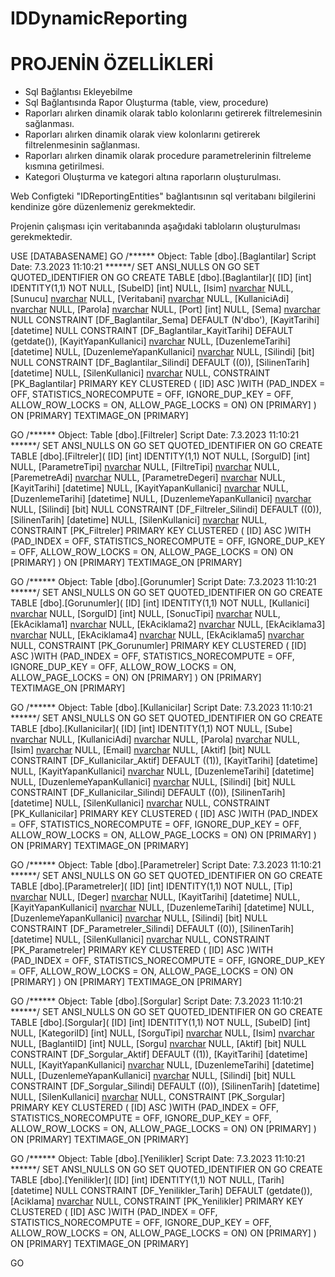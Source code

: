 # IDDynamicReporting

PROJENİN ÖZELLİKLERİ
=========================================================
- Sql Bağlantısı Ekleyebilme
- Sql Bağlantısında Rapor Oluşturma (table, view, procedure)
- Raporları alırken dinamik olarak tablo kolonlarını getirerek filtrelemesinin sağlanması.
- Raporları alırken dinamik olarak view kolonlarını getirerek  filtrelenmesinin sağlanması.
- Raporları alırken dinamik olarak procedure parametrelerinin filtreleme kısmına getirilmesi.
- Kategori Oluşturma ve kategori altına raporların oluşturulması.

Web Configteki "IDReportingEntities" bağlantısının sql veritabanı bilgilerini kendinize göre düzenlemeniz gerekmektedir.

Projenin çalışması için veritabanında aşağıdaki tabloların oluşturulması gerekmektedir. 

USE [DATABASENAME]
GO
/****** Object:  Table [dbo].[Baglantilar]    Script Date: 7.3.2023 11:10:21 ******/
SET ANSI_NULLS ON
GO
SET QUOTED_IDENTIFIER ON
GO
CREATE TABLE [dbo].[Baglantilar](
	[ID] [int] IDENTITY(1,1) NOT NULL,
	[SubeID] [int] NULL,
	[Isim] [nvarchar](100) NULL,
	[Sunucu] [nvarchar](100) NULL,
	[Veritabani] [nvarchar](100) NULL,
	[KullaniciAdi] [nvarchar](100) NULL,
	[Parola] [nvarchar](100) NULL,
	[Port] [int] NULL,
	[Sema] [nvarchar](50) NULL CONSTRAINT [DF_Baglantilar_Sema]  DEFAULT (N'dbo'),
	[KayitTarihi] [datetime] NULL CONSTRAINT [DF_Baglantilar_KayitTarihi]  DEFAULT (getdate()),
	[KayitYapanKullanici] [nvarchar](max) NULL,
	[DuzenlemeTarihi] [datetime] NULL,
	[DuzenlemeYapanKullanici] [nvarchar](100) NULL,
	[Silindi] [bit] NULL CONSTRAINT [DF_Baglantilar_Silindi]  DEFAULT ((0)),
	[SilinenTarih] [datetime] NULL,
	[SilenKullanici] [nvarchar](100) NULL,
 CONSTRAINT [PK_Baglantilar] PRIMARY KEY CLUSTERED 
(
	[ID] ASC
)WITH (PAD_INDEX = OFF, STATISTICS_NORECOMPUTE = OFF, IGNORE_DUP_KEY = OFF, ALLOW_ROW_LOCKS = ON, ALLOW_PAGE_LOCKS = ON) ON [PRIMARY]
) ON [PRIMARY] TEXTIMAGE_ON [PRIMARY]

GO
/****** Object:  Table [dbo].[Filtreler]    Script Date: 7.3.2023 11:10:21 ******/
SET ANSI_NULLS ON
GO
SET QUOTED_IDENTIFIER ON
GO
CREATE TABLE [dbo].[Filtreler](
	[ID] [int] IDENTITY(1,1) NOT NULL,
	[SorguID] [int] NULL,
	[ParametreTipi] [nvarchar](100) NULL,
	[FiltreTipi] [nvarchar](100) NULL,
	[ParemetreAdi] [nvarchar](100) NULL,
	[ParametreDegeri] [nvarchar](100) NULL,
	[KayitTarihi] [datetime] NULL,
	[KayitYapanKullanici] [nvarchar](max) NULL,
	[DuzenlemeTarihi] [datetime] NULL,
	[DuzenlemeYapanKullanici] [nvarchar](100) NULL,
	[Silindi] [bit] NULL CONSTRAINT [DF_Filtreler_Silindi]  DEFAULT ((0)),
	[SilinenTarih] [datetime] NULL,
	[SilenKullanici] [nvarchar](100) NULL,
 CONSTRAINT [PK_Filtreler] PRIMARY KEY CLUSTERED 
(
	[ID] ASC
)WITH (PAD_INDEX = OFF, STATISTICS_NORECOMPUTE = OFF, IGNORE_DUP_KEY = OFF, ALLOW_ROW_LOCKS = ON, ALLOW_PAGE_LOCKS = ON) ON [PRIMARY]
) ON [PRIMARY] TEXTIMAGE_ON [PRIMARY]

GO
/****** Object:  Table [dbo].[Gorunumler]    Script Date: 7.3.2023 11:10:21 ******/
SET ANSI_NULLS ON
GO
SET QUOTED_IDENTIFIER ON
GO
CREATE TABLE [dbo].[Gorunumler](
	[ID] [int] IDENTITY(1,1) NOT NULL,
	[Kullanici] [nvarchar](100) NULL,
	[SorguID] [int] NULL,
	[SonucTipi] [nvarchar](100) NULL,
	[EkAciklama1] [nvarchar](max) NULL,
	[EkAciklama2] [nvarchar](max) NULL,
	[EkAciklama3] [nvarchar](max) NULL,
	[EkAciklama4] [nvarchar](max) NULL,
	[EkAciklama5] [nvarchar](max) NULL,
 CONSTRAINT [PK_Gorunumler] PRIMARY KEY CLUSTERED 
(
	[ID] ASC
)WITH (PAD_INDEX = OFF, STATISTICS_NORECOMPUTE = OFF, IGNORE_DUP_KEY = OFF, ALLOW_ROW_LOCKS = ON, ALLOW_PAGE_LOCKS = ON) ON [PRIMARY]
) ON [PRIMARY] TEXTIMAGE_ON [PRIMARY]

GO
/****** Object:  Table [dbo].[Kullanicilar]    Script Date: 7.3.2023 11:10:21 ******/
SET ANSI_NULLS ON
GO
SET QUOTED_IDENTIFIER ON
GO
CREATE TABLE [dbo].[Kullanicilar](
	[ID] [int] IDENTITY(1,1) NOT NULL,
	[Sube] [nvarchar](100) NULL,
	[KullaniciAdi] [nvarchar](100) NULL,
	[Parola] [nvarchar](100) NULL,
	[Isim] [nvarchar](max) NULL,
	[Email] [nvarchar](max) NULL,
	[Aktif] [bit] NULL CONSTRAINT [DF_Kullanicilar_Aktif]  DEFAULT ((1)),
	[KayitTarihi] [datetime] NULL,
	[KayitYapanKullanici] [nvarchar](max) NULL,
	[DuzenlemeTarihi] [datetime] NULL,
	[DuzenlemeYapanKullanici] [nvarchar](100) NULL,
	[Silindi] [bit] NULL CONSTRAINT [DF_Kullanicilar_Silindi]  DEFAULT ((0)),
	[SilinenTarih] [datetime] NULL,
	[SilenKullanici] [nvarchar](100) NULL,
 CONSTRAINT [PK_Kullanicilar] PRIMARY KEY CLUSTERED 
(
	[ID] ASC
)WITH (PAD_INDEX = OFF, STATISTICS_NORECOMPUTE = OFF, IGNORE_DUP_KEY = OFF, ALLOW_ROW_LOCKS = ON, ALLOW_PAGE_LOCKS = ON) ON [PRIMARY]
) ON [PRIMARY] TEXTIMAGE_ON [PRIMARY]

GO
/****** Object:  Table [dbo].[Parametreler]    Script Date: 7.3.2023 11:10:21 ******/
SET ANSI_NULLS ON
GO
SET QUOTED_IDENTIFIER ON
GO
CREATE TABLE [dbo].[Parametreler](
	[ID] [int] IDENTITY(1,1) NOT NULL,
	[Tip] [nvarchar](100) NULL,
	[Deger] [nvarchar](100) NULL,
	[KayitTarihi] [datetime] NULL,
	[KayitYapanKullanici] [nvarchar](max) NULL,
	[DuzenlemeTarihi] [datetime] NULL,
	[DuzenlemeYapanKullanici] [nvarchar](100) NULL,
	[Silindi] [bit] NULL CONSTRAINT [DF_Parametreler_Silindi]  DEFAULT ((0)),
	[SilinenTarih] [datetime] NULL,
	[SilenKullanici] [nvarchar](100) NULL,
 CONSTRAINT [PK_Parametreler] PRIMARY KEY CLUSTERED 
(
	[ID] ASC
)WITH (PAD_INDEX = OFF, STATISTICS_NORECOMPUTE = OFF, IGNORE_DUP_KEY = OFF, ALLOW_ROW_LOCKS = ON, ALLOW_PAGE_LOCKS = ON) ON [PRIMARY]
) ON [PRIMARY] TEXTIMAGE_ON [PRIMARY]

GO
/****** Object:  Table [dbo].[Sorgular]    Script Date: 7.3.2023 11:10:21 ******/
SET ANSI_NULLS ON
GO
SET QUOTED_IDENTIFIER ON
GO
CREATE TABLE [dbo].[Sorgular](
	[ID] [int] IDENTITY(1,1) NOT NULL,
	[SubeID] [int] NULL,
	[KategoriID] [int] NULL,
	[SorguTipi] [nvarchar](max) NULL,
	[Isim] [nvarchar](max) NULL,
	[BaglantiID] [int] NULL,
	[Sorgu] [nvarchar](max) NULL,
	[Aktif] [bit] NULL CONSTRAINT [DF_Sorgular_Aktif]  DEFAULT ((1)),
	[KayitTarihi] [datetime] NULL,
	[KayitYapanKullanici] [nvarchar](max) NULL,
	[DuzenlemeTarihi] [datetime] NULL,
	[DuzenlemeYapanKullanici] [nvarchar](100) NULL,
	[Silindi] [bit] NULL CONSTRAINT [DF_Sorgular_Silindi]  DEFAULT ((0)),
	[SilinenTarih] [datetime] NULL,
	[SilenKullanici] [nvarchar](100) NULL,
 CONSTRAINT [PK_Sorgular] PRIMARY KEY CLUSTERED 
(
	[ID] ASC
)WITH (PAD_INDEX = OFF, STATISTICS_NORECOMPUTE = OFF, IGNORE_DUP_KEY = OFF, ALLOW_ROW_LOCKS = ON, ALLOW_PAGE_LOCKS = ON) ON [PRIMARY]
) ON [PRIMARY] TEXTIMAGE_ON [PRIMARY]

GO
/****** Object:  Table [dbo].[Yenilikler]    Script Date: 7.3.2023 11:10:21 ******/
SET ANSI_NULLS ON
GO
SET QUOTED_IDENTIFIER ON
GO
CREATE TABLE [dbo].[Yenilikler](
	[ID] [int] IDENTITY(1,1) NOT NULL,
	[Tarih] [datetime] NULL CONSTRAINT [DF_Yenilikler_Tarih]  DEFAULT (getdate()),
	[Aciklama] [nvarchar](max) NULL,
 CONSTRAINT [PK_Yenilikler] PRIMARY KEY CLUSTERED 
(
	[ID] ASC
)WITH (PAD_INDEX = OFF, STATISTICS_NORECOMPUTE = OFF, IGNORE_DUP_KEY = OFF, ALLOW_ROW_LOCKS = ON, ALLOW_PAGE_LOCKS = ON) ON [PRIMARY]
) ON [PRIMARY] TEXTIMAGE_ON [PRIMARY]

GO
